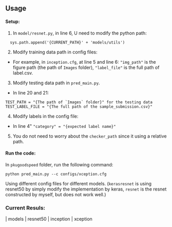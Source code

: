 ## Usage

#### Setup:

1. In `model/resnet.py`, in line 6, U need to modify the python path:
```
  sys.path.append('{CURRENT_PATH}' + 'models/utils')
```

2. Modify training data path in config files:
- For example, in `inception.cfg`, at line 5 and line 6: `"img_path"` is the figure path (the path of `Images` folder), 
`"label_file"` is the full path of label.csv.

3. Modify testing data path in `pred_main.py`.
- In line 20 and 21:

```
TEST_PATH = "{The path of `Images` folder}" for the testing data
TEST_LABEL_FILE = "{The full path of the sample_submission.csv}"
```

4. Modify labels in the config file:
- In line 4" `"category" = "{expected label name}"`

5. You do not need to worry about the `checker_path` since it using a relative path.


#### Run the code:

In `pkugoodspeed` folder, run the following command:

```
python pred_main.py --c configs/xception.cfg
```
Using different config files for different models. (`kerasresnet` is using resnet50 by simply modify the implementation by keras,
 `resnet` is the resnet constructed by myself, but does not work well.)
 
 
 
 ### Current Resuls:
 
 | models | resnet50 | inception | xception
